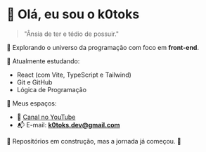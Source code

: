 # 👋 Olá, eu sou o k0toks

> "Ânsia de ter e tédio de possuir."

🎯 Explorando o universo da programação com foco em **front-end**.

🧠 Atualmente estudando:
- React (com Vite, TypeScript e Tailwind)
- Git e GitHub
- Lógica de Programação

📂 Meus espaços:
- 🎥 [Canal no YouTube](https://www.youtube.com/@k0toksdev)
- 📬 E-mail: **k0toks.dev@gmail.com**

📌 Repositórios em construção, mas a jornada já começou. 🚀
